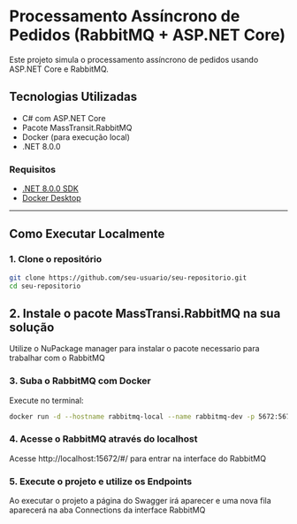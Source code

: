 ﻿# Processamento Assíncrono de Pedidos (RabbitMQ + ASP.NET Core)

Este projeto simula o processamento assíncrono de pedidos usando ASP.NET Core e RabbitMQ.


## Tecnologias Utilizadas

- C# com ASP.NET Core
- Pacote MassTransit.RabbitMQ 
- Docker (para execução local)
- .NET 8.0.0

### Requisitos

- [.NET 8.0.0 SDK](https://dotnet.microsoft.com/en-us/download)
- [Docker Desktop](https://www.docker.com/products/docker-desktop)

---

## Como Executar Localmente

### 1. Clone o repositório

```bash
git clone https://github.com/seu-usuario/seu-repositorio.git
cd seu-repositorio
```
## 2. Instale o pacote MassTransi.RabbitMQ na sua solução

Utilize o NuPackage manager para instalar o pacote necessario para trabalhar com o RabbitMQ

### 3. Suba o RabbitMQ com Docker

Execute no terminal:

```bash
docker run -d --hostname rabbitmq-local --name rabbitmq-dev -p 5672:5672 -p 15672:15672 rabbitmq:3-management
```

### 4. Acesse o RabbitMQ através do localhost

Acesse http://localhost:15672/#/ para entrar na interface do RabbitMQ

### 5. Execute o projeto e utilize os Endpoints

Ao executar o projeto a página do Swagger irá aparecer e uma nova fila aparecerá na aba Connections da interface RabbitMQ
